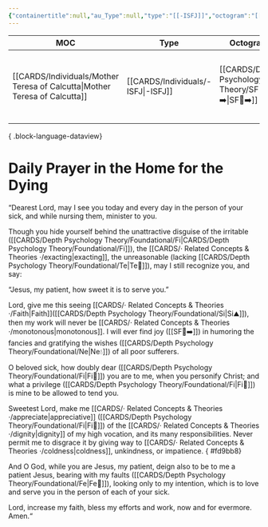```yaml
---
{"containertitle":null,"au_Type":null,"type":"[[-ISFJ]]","octogram":"[[CARDS/Depth Psychology Theory/SF🤸➡️\|SF🤸➡️]]","cat":"fiction / irl","me_Cat":"watch 🎞️ / listen 🎧 / read 🔠","theme":null,"language":"en / fr","moc":"[[]]","ref":"[Emotions in the Christian Tradition (Stanford Encyclopedia of Philosophy)](https://plato.stanford.edu/entries/emotion-Christian-tradition/#Comp)","dg-publish":true,"permalink":"/cards/individuals/mother-teresa-of-calcutta/","dgPassFrontmatter":true,"created":"2023-05-10T21:08:43.928+02:00","updated":"2023-05-28T12:37:10.569+02:00"}
---
```


| MOC                                                                           | Type                                  | Octogram                                            | Reference                                                                                                                                         |
| ----------------------------------------------------------------------------- | ------------------------------------- | --------------------------------------------------- | ------------------------------------------------------------------------------------------------------------------------------------------------- |
| [[CARDS/Individuals/Mother Teresa of Calcutta\|Mother Teresa of Calcutta]] | [[CARDS/Individuals/-ISFJ\|-ISFJ]] | [[CARDS/Depth Psychology Theory/SF🤸➡️\|SF🤸➡️]] | [Emotions in the Christian Tradition (Stanford Encyclopedia of Philosophy)](https://plato.stanford.edu/entries/emotion-Christian-tradition/#Comp) |

{ .block-language-dataview}
# Daily Prayer in the Home for the Dying 

“Dearest Lord, may I see you today and every day in the person of your sick, and while nursing them, minister to you.

Though you hide yourself behind the unattractive disguise of the irritable ([[CARDS/Depth Psychology Theory/Foundational/Fi\|CARDS/Depth Psychology Theory/Foundational/Fi]]), the [[CARDS/· Related Concepts & Theories ·/exacting\|exacting]], the unreasonable (lacking [[CARDS/Depth Psychology Theory/Foundational/Te\|Te🏹]]), may I still recognize you, and say:

“Jesus, my patient, how sweet it is to serve you.”

Lord, give me this seeing [[CARDS/· Related Concepts & Theories ·/Faith\|Faith]]([[CARDS/Depth Psychology Theory/Foundational/Si\|Si⛰️]]), then my work will never be [[CARDS/· Related Concepts & Theories ·/monotonous\|monotonous]]. I will ever find joy ([[SF🤸➡️]]) in humoring the fancies and gratifying the wishes ([[CARDS/Depth Psychology Theory/Foundational/Ne\|Ne💧]]) of all poor sufferers.

O beloved sick, how doubly dear ([[CARDS/Depth Psychology Theory/Foundational/Fi\|Fi🧭]]) you are to me, when you personify Christ; and what a privilege ([[CARDS/Depth Psychology Theory/Foundational/Fi\|Fi🧭]]) is mine to be allowed to tend you.

Sweetest Lord, make me [[CARDS/· Related Concepts & Theories ·/appreciate\|appreciative]] ([[CARDS/Depth Psychology Theory/Foundational/Fi\|Fi🧭]]) of the [[CARDS/· Related Concepts & Theories ·/dignity\|dignity]] of my high vocation, and its many responsibilities. Never permit me to disgrace it by giving way to [[CARDS/· Related Concepts & Theories ·/coldness\|coldness]], unkindness, or impatience.
{ #fd9bb8}


And O God, while you are Jesus, my patient, deign also to be to me a patient Jesus, bearing with my faults ([[CARDS/Depth Psychology Theory/Foundational/Fe\|Fe💉]]), looking only to my intention, which is to love and serve you in the person of each of your sick.

Lord, increase my faith, bless my efforts and work, now and for evermore. Amen.“